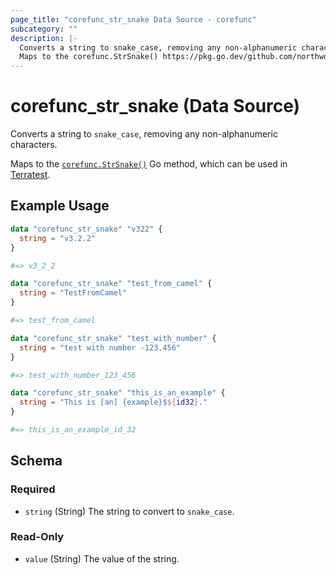 ```yaml
---
page_title: "corefunc_str_snake Data Source - corefunc"
subcategory: ""
description: |-
  Converts a string to snake_case, removing any non-alphanumeric characters.
  Maps to the corefunc.StrSnake() https://pkg.go.dev/github.com/northwood-labs/terraform-provider-corefunc/v2/corefunc#StrSnake Go method, which can be used in Terratest https://terratest.gruntwork.io.
---
```


# corefunc_str_snake (Data Source)

Converts a string to `snake_case`, removing any non-alphanumeric characters.

Maps to the [`corefunc.StrSnake()`](https://pkg.go.dev/github.com/northwood-labs/terraform-provider-corefunc/v2/corefunc#StrSnake) Go method, which can be used in [Terratest](https://terratest.gruntwork.io).

## Example Usage

```terraform
data "corefunc_str_snake" "v322" {
  string = "v3.2.2"
}

#=> v3_2_2
```

```terraform
data "corefunc_str_snake" "test_from_camel" {
  string = "TestFromCamel"
}

#=> test_from_camel
```

```terraform
data "corefunc_str_snake" "test_with_number" {
  string = "test with number -123.456"
}

#=> test_with_number_123_456
```

```terraform
data "corefunc_str_snake" "this_is_an_example" {
  string = "This is [an] {example}$${id32}."
}

#=> this_is_an_example_id_32
```

<!-- schema generated by tfplugindocs -->
## Schema

### Required

* `string` (String) The string to convert to `snake_case`.

### Read-Only

* `value` (String) The value of the string.

<!-- Preview the provider docs with the Terraform registry provider docs preview tool: https://registry.terraform.io/tools/doc-preview -->
